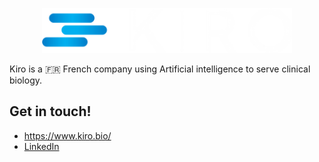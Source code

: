 <p align="center"><a href="https://www.kiro.bio/" target="_blank"><img src="kiro_logo.png" width="400"></a></p>

Kiro is a 🇫🇷 French company using Artificial intelligence to serve clinical biology.

## Get in touch!

- https://www.kiro.bio/
- [LinkedIn](https://www.linkedin.com/company/kiro-ai/)